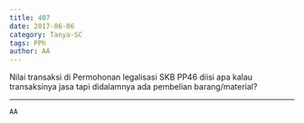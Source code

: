 ```yaml
---
title: 407
date: 2017-06-06
category: Tanya-SC
tags: PPh
author: AA
---
```


Nilai transaksi di Permohonan legalisasi SKB PP46 diisi apa kalau transaksinya jasa tapi didalamnya ada pembelian barang/material?

---



`AA`
